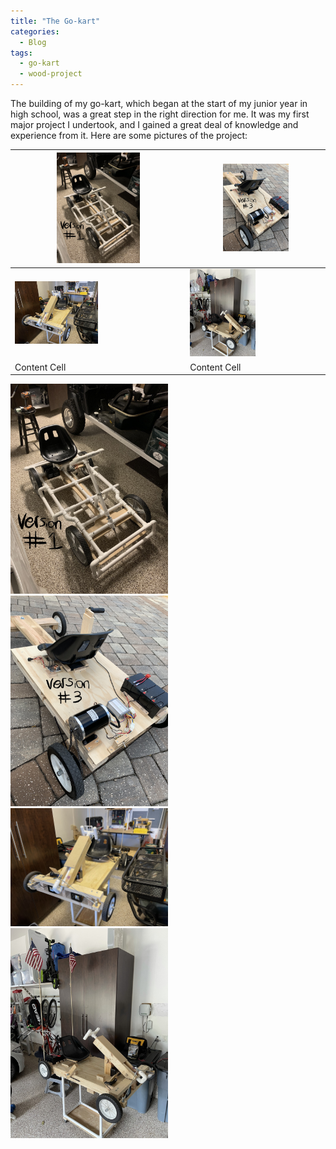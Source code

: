```yaml
---
title: "The Go-kart"
categories:
  - Blog
tags:
  - go-kart
  - wood-project
---
```


The building of my go-kart, which began at the start of my junior year in high school, was a great step in the right direction for me. It was my first major project I undertook, and I gained a great deal of knowledge and experience from it. Here are some pictures of the project:

| <img src="https://github.com/JDGate/jdgate.github.io/blob/master/assets/images/version1.JPEG" width=50% height=50%>  | <img src="https://github.com/JDGate/jdgate.github.io/blob/master/assets/images/version3.JPEG" width=50% height=50%> |
| ------------- | ------------- |
| <img src="https://github.com/JDGate/jdgate.github.io/blob/master/assets/images/version4front.JPEG" width=50% height=50%>  | <img src="https://github.com/JDGate/jdgate.github.io/blob/master/assets/images/version4onstand.JPEG" width=50% height=50%>  |
| Content Cell  | Content Cell  |

<img src="https://github.com/JDGate/jdgate.github.io/blob/master/assets/images/version1.JPEG" width=50% height=50%>
<img src="https://github.com/JDGate/jdgate.github.io/blob/master/assets/images/version3.JPEG" width=50% height=50%>
<img src="https://github.com/JDGate/jdgate.github.io/blob/master/assets/images/version4front.JPEG" width=50% height=50%>
<img src="https://github.com/JDGate/jdgate.github.io/blob/master/assets/images/version4onstand.JPEG" width=50% height=50%>
